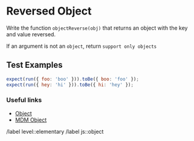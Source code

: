# Reversed Object

Write the function `objectReverse(obj)` that returns an object with the key and value reversed.

If an argument is not an `object`, return `support only objects`

## Test Examples

```javascript
expect(run({ foo: 'boo' })).toBe({ boo: 'foo' });
expect(run({ hey: 'hi' })).toBe({ hi: 'hey' });
```

### Useful links

- [Object](https://javascript.info/object)
- [MDM Object](https://developer.mozilla.org/en-US/docs/Web/JavaScript/Reference/Global_Objects/Object)

/label level::elementary
/label js::object
